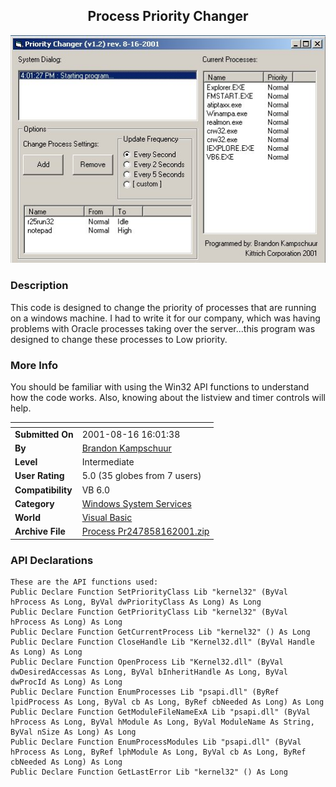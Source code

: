 ﻿<div align="center">

## Process Priority Changer

<img src="PIC2001816197438811.jpg">
</div>

### Description

This code is designed to change the priority of processes that are running on a windows machine. I had to write it for our company, which was having problems with Oracle processes taking over the server...this program was designed to change these processes to Low priority.
 
### More Info
 
You should be familiar with using the Win32 API functions to understand how the code works. Also, knowing about the listview and timer controls will help.


<span>             |<span>
---                |---
**Submitted On**   |2001-08-16 16:01:38
**By**             |[Brandon Kampschuur](https://github.com/Planet-Source-Code/PSCIndex/blob/master/ByAuthor/brandon-kampschuur.md)
**Level**          |Intermediate
**User Rating**    |5.0 (35 globes from 7 users)
**Compatibility**  |VB 6\.0
**Category**       |[Windows System Services](https://github.com/Planet-Source-Code/PSCIndex/blob/master/ByCategory/windows-system-services__1-35.md)
**World**          |[Visual Basic](https://github.com/Planet-Source-Code/PSCIndex/blob/master/ByWorld/visual-basic.md)
**Archive File**   |[Process Pr247858162001\.zip](https://github.com/Planet-Source-Code/brandon-kampschuur-process-priority-changer__1-26281/archive/master.zip)

### API Declarations

```
These are the API functions used:
Public Declare Function SetPriorityClass Lib "kernel32" (ByVal hProcess As Long, ByVal dwPriorityClass As Long) As Long
Public Declare Function GetPriorityClass Lib "kernel32" (ByVal hProcess As Long) As Long
Public Declare Function GetCurrentProcess Lib "kernel32" () As Long
Public Declare Function CloseHandle Lib "Kernel32.dll" (ByVal Handle As Long) As Long
Public Declare Function OpenProcess Lib "Kernel32.dll" (ByVal dwDesiredAccessas As Long, ByVal bInheritHandle As Long, ByVal dwProcId As Long) As Long
Public Declare Function EnumProcesses Lib "psapi.dll" (ByRef lpidProcess As Long, ByVal cb As Long, ByRef cbNeeded As Long) As Long
Public Declare Function GetModuleFileNameExA Lib "psapi.dll" (ByVal hProcess As Long, ByVal hModule As Long, ByVal ModuleName As String, ByVal nSize As Long) As Long
Public Declare Function EnumProcessModules Lib "psapi.dll" (ByVal hProcess As Long, ByRef lphModule As Long, ByVal cb As Long, ByRef cbNeeded As Long) As Long
Public Declare Function GetLastError Lib "kernel32" () As Long
```






